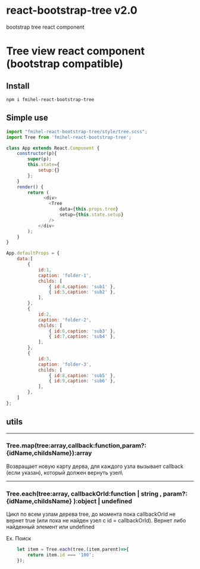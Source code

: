 # react-bootstrap-tree v2.0
bootstrap tree react component
# Tree view react component (bootstrap compatible)

## Install
```npm i fmihel-react-bootstrap-tree```

## Simple use
```js
import "fmihel-react-bootstrap-tree/style/tree.scss";
import Tree from 'fmihel-react-bootstrap-tree';

class App extends React.Component {
    constructor(p){
        super(p);
        this.state={
            setup:{}
        };
    }
    render() {
        return (
              <div>
                <Tree
                    data={this.props.tree}
                    setup={this.state.setup}                    
                />
            </div>
        );
    }
}

App.defaultProps = {
    data:[
        {
            id:1,
            caption: 'folder-1',
            childs: [
                { id:4,caption: 'sub1' },
                { id:5,caption: 'sub2' },
            ],
        },
        {
            id:2,
            caption: 'folder-2',
            childs: [
                { id:6,caption: 'sub3' },
                { id:7,caption: 'sub4' },
            ],
        },
        {
            id:3,
            caption: 'folder-3',
            childs: [
                { id:8,caption: 'sub5' },
                { id:9,caption: 'sub6' },
            ],
        },
    ]
};
``` 

## utils
---
### Tree.map(tree:array,callback:function,param?:{idName,childsName}):array

Возвращает новую карту дерва, для каждого узла вызывает callback (если указан), который должен вернуть узел\

---
### Tree.each(tree:array, callbackOrId:function | string , param?:{idName,childsName} ):object | undefined

Цикл по всем узлам дерева tree, до момента пока callbackOrId не вернет true (или пока не найден узел с id = callbackOrId). 
Вернет либо найденный элемент или undefined

Ex. Поиск
```js
    let item = Tree.each(tree,(item,parent)=>{
        return item.id === '100';
    });
```









